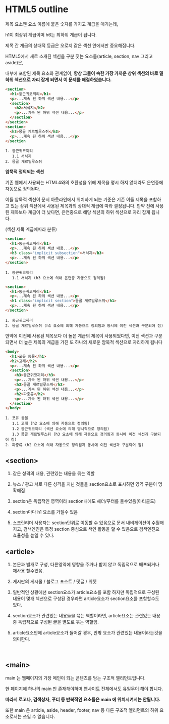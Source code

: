 # HTML5 outline

제목 요소엔 요소 이름에 붙은 숫자를 가지고 계급을 매기는데, 

h1이 최상위 계급이며 h6는 최하위 계급이 됩니다. 

제목 간 계급의 상대적 등급은 오로지 같은 섹션 안에서만 중요해집니다.

HTML5에서 새로 소개된 섹션을 구분 짓는 요소들(article, section, nav 그리고 aside)은, 

내부에 포함된 제목 요소와 관계없이, **항상 그들이 속한 가장 가까운 상위 섹션의 바로 밑 하위 섹션으로 자리 잡게 되면서 이 문제를 해결하였습니다.**

```html
<section>
  <h1>둥근귀코끼리</h1>    
  <p>...계속 된 하위 섹션 내용...</p>
  <section>
    <h2>서식지</h2>
    <p>...계속 된 하위 섹션 내용...</p>
  </section>
</section>
<section>
  <h3>몽골 게르빌루스쥐</h3>
  <p>...계속 된 하위 섹션 내용...</p>
</section
```

```
1. 둥근귀코끼리
   1.1 서식지
2. 몽골 게르빌루스쥐
```



**암묵적 정의되는 섹션**

기존 웹에서 사용되는 HTML4와의 호환성을 위해  제목을 명시 하지 않더라도 은연중에 자동으로 정의된다. 

 이들 암묵적 섹션이 문서 아웃라인에서 위치하게 되는 기준은 기존 이들 제목을 포함하고 있는 상위 섹션에서 사용된 제목과의 상대적 계급에 따라 결정됩니다. 만약 전에 사용된 제목보다 계급이 더 낮다면, 은연중으로 해당 섹션의 하위 섹션으로 자리 잡게 됩니다. 

(섹션 제목 계급에따라 분류)

```html
<section>
  <h1>둥근귀코끼리</h1>  
  <p>...계속 된 하위 섹션 내용...</p>
  <h3 class="implicit subsection">서식지</h3>
  <p>...계속 된 하위 섹션 내용...</p>
</section>
```

```
1. 둥근귀코끼리
   1.1 서식지 (h3 요소에 의해 은연중 자동으로 정의됨)
```

```html
<section>
  <h1>둥근귀코끼리</h1>  
  <p>...계속 된 하위 섹션 내용...</p>
  <h1 class="implicit section">몽골 게르빌루스쥐</h1>
  <p>...계속 된 하위 섹션 내용...</p>
</section>
```

```
1. 둥근귀코끼리
2. 몽골 게르빌루스쥐 (h1 요소에 의해 자동으로 정의됨과 동시에 이전 섹션과 구분되어 짐)
```

만약에 이전에 사용된 제목보다 더 높은 계급의 제목이 사용되었다면, 이전 섹션과 구분되면서 더 높은 제목의 계급을 가진 또 하나의 새로운 암묵적 섹션으로 자리하게 됩니다

```html
<body>
  <h1>포유 동물</h1>
  <h2>고래</h2>
  <p>...계속 된 하위 섹션 내용...</p>
  <section>
    <h3>둥근귀코끼리</h3>  
    <p>...계속 된 하위 섹션 내용...</p>
    <h3>몽골 게르빌루스쥐</h3>
    <p>...계속 된 하위 섹션 내용...</p>
    <h2>파충류</h2>
    <p>...계속 된 하위 섹션 내용...</p>
  </section>
</body>
```

```
1. 포유 동물
   1.1 고래 (h2 요소에 의해 자동으로 정의됨)
   1.2 둥근귀코끼리 (섹션 요소에 의해 명시적으로 정의됨)
   1.3 몽골 게르빌루스쥐 (h3 요소에 의해 자동으로 정의됨과 동시에 이전 섹션과 구분되어 짐)
2. 파충류 (h2 요소에 의해 자동으로 정의됨과 동시에 이전 섹션과 구분되어 짐)
```



## &lt;section&gt;

1. 같은 성격의 내용, 관련있는 내용을 묶는 역할

2. 뉴스 / 광고 서로 다른 성격을 지닌 것들을 section요소로 표시하면 영역 구분이 명확해짐

3. section은 독립적인 영역이라 section내에도 헤더/푸터를 둘수있음(아티클도)

4. section마다 h1 요소를 가질수 있음

5. 스크린리더 사용자는 section단위로 이동할 수 있음으로 문서 내비게이션이 수월해지고, 검색엔진은 특정 section 중심으로 색인 활동을 할 수 있음으로 검색엔진으 효율성을 높일 수 있다.

    

## &lt;article&gt;

1. 본문과 별개로 구성, 다른영역에 영향을 주거나 받지 않고 독립적으로 배포되거나 재사용 할수있음.

2. 게시판의 게시물 / 블로그 포스트 / 댓글 / 위젯

3. 일반적인 상황에선 section요소가 article요소를 포함 하지만 독립적으로 구성된 내용이 몇개 섹션으로 구성된 경우라면 article요소가 section요소를 포함할수도 있다.

4. section요소가 관련있는 내용들을 묶는 역할이라면, article요소는 관련있는 내용중 독립적으로 구성된 글을 별도로 묶는 역할임.

5. article요소안에 article요소가 들어갈 경우, 안밖 요소가 관련있는 내용이라는것을 의미한다.

   ​

## &lt;main&gt;

main 는 웹페이지의 가장 메인이 되는 콘텐츠를 담는 구조적 엘리먼트입니다. 

한 페이지에 하나의 main 만 존재해야하며 웹사이트 전체에서도 유일무이 해야 합니다.

**따라서 로고나, 검색상자, 푸터 등 반복적인 요소들은 main 에 위치시켜서는 안됩니다.** 

또한 main 은 article, aside, header, footer, nav 등 다른 구조적 엘리먼트의 하위 요소로서는 쓰일 수 없습니다.